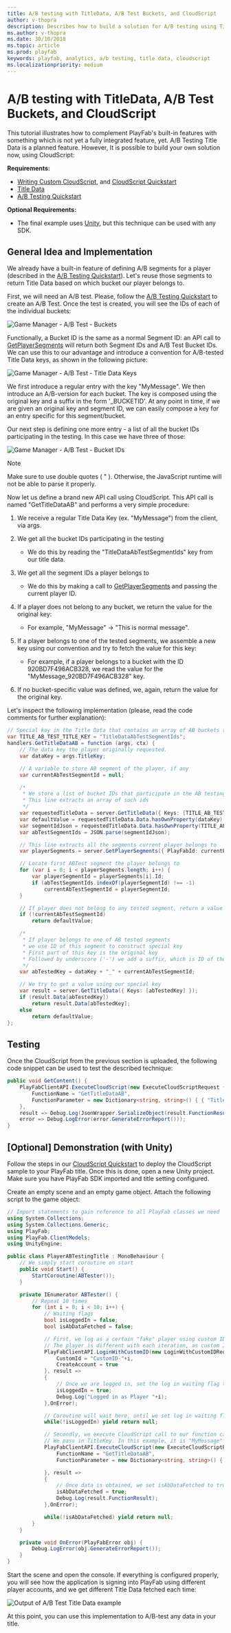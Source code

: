 ```yaml
---
title: A/B testing with TitleData, A/B Test Buckets, and CloudScript
author: v-thopra
description: Describes how to build a solution for A/B testing using Title Data in PlayFab.
ms.author: v-thopra
ms.date: 30/10/2018
ms.topic: article
ms.prod: playfab
keywords: playfab, analytics, a/b testing, title data, cloudscript
ms.localizationpriority: medium
---
```


# A/B testing with TitleData, A/B Test Buckets, and CloudScript

This tutorial illustrates how to complement PlayFab's built-in features with something which is not yet a fully integrated feature, yet. A/B Testing Title Data is a planned feature. However, It is possible to build your own solution now, using CloudScript:

**Requirements:**

- [Writing Custom CloudScript](../../automation/cloudscript/writing-custom-cloudscript.md), and [CloudScript Quickstart](../../automation/cloudscript/cloudscript-quickstart.md)
- [Title Data](../../config/titledata/title-data-quickstart.md)
- [A/B Testing Quickstart](../../analytics/ab-testing/ab-testing-quickstart.md)

**Optional Requirements:**

- The final example uses [Unity](../../../sdks/unity3d/quickstart.md), but this technique can be used with any SDK.

## General Idea and Implementation

We already have a built-in feature of defining A/B segments for a player (described in the [A/B Testing Quickstart](../../analytics/ab-testing/ab-testing-quickstart.md)). Let's reuse those segments to return Title Data based on which bucket our player belongs to.

First, we will need an A/B test. Please, follow the [A/B Testing Quickstart](../../analytics/ab-testing/ab-testing-quickstart.md) to create an A/B Test. Once the test is created, you will see the IDs of each of the individual buckets:

![Game Manager - A/B Test - Buckets](media/tutorials/game-manager-ab-test-buckets.png)  

Functionally, a Bucket ID is the same as a normal Segment ID: an API call to [GetPlayerSegments](xref:titleid.playfabapi.com.server.playstream.getplayersegments) will return both Segment IDs and A/B Test Bucket IDs. We can use this to our advantage and introduce a convention for A/B-tested Title Data keys, as shown in the following picture:

![Game Manager - A/B Test - Title Data Keys](media/tutorials/game-manager-ab-test-title-data-keys.png)  

We first introduce a regular entry with the key "MyMessage". We then introduce an A/B-version for each bucket. The key is composed using the original key and a suffix in the form '_BUCKETID'. At any point in time, if we are given an original key and segment ID, we can easily compose a key for an entry specific for this segment/bucket.

Our next step is defining one more entry - a list of all the bucket IDs participating in the testing. In this case we have three of those:

![Game Manager - A/B Test - Bucket IDs](media/tutorials/game-manager-ab-test-bucket-ids.png)  

> [!NOTE]
> Make sure to use double quotes ( " ). Otherwise, the JavaScript runtime will not be able to parse it properly.

Now let us define a brand new API call using CloudScript. This API call is named "GetTitleDataAB" and performs a very simple procedure:

1. We receive a regular Title Data Key (ex. "MyMessage") from the client, via args.
2. We get all the bucket IDs participating in the testing
    - We do this by reading the "TitleDataAbTestSegmentIds" key from our title data.

3. We get all the segment IDs a player belongs to
    - We do this by making a call to [GetPlayerSegments](xref:titleid.playfabapi.com.server.playstream.getplayersegments) and passing the current player ID.

4. If a player does not belong to any bucket, we return the value for the original key:
    - For example, "MyMessage" -> "This is normal message".

5. If a player belongs to one of the tested segments, we assemble a new key using our convention and try to fetch the value for this key:
    - For example, if a player belongs to a bucket with the ID 920BD7F496ACB328, we read the value for the "MyMessage_920BD7F496ACB328" key.

6. If no bucket-specific value was defined, we, again, return the value for the original key.

Let's inspect the following implementation (please, read the code comments for further explanation):

```csharp
// Special key in the Title Data that contains an array of AB buckets that participate in the testing
var TITLE_AB_TEST_TITLE_KEY = "TitleDataAbTestSegmentIds";
handlers.GetTitleDataAB = function (args, ctx) {
    // The data key the player originally requested.
    var dataKey = args.TitleKey;

    // A variable to store AB segment of the player, if any
    var currentAbTestSegmentId = null;

    /*
     * We store a list of bucket IDs that participate in the AB testing in the title data.
     * This line extracts an array of such ids
     */
    var requestedTitleData = server.GetTitleData({ Keys: [TITLE_AB_TEST_TITLE_KEY, dataKey] });
    var defaultValue = requestedTitleData.Data.hasOwnProperty(dataKey) ? requestedTitleData.Data[dataKey] : null;
    var segmentIdJson = requestedTitleData.Data.hasOwnProperty(TITLE_AB_TEST_TITLE_KEY) ? requestedTitleData.Data[TITLE_AB_TEST_TITLE_KEY] : null;
    var abTestSegmentIds = JSON.parse(segmentIdJson);

    // This line extracts all the segments current player belongs to
    var playerSegments = server.GetPlayerSegments({ PlayFabId: currentPlayerId }).Segments;

    // Locate first ABTest segment the player belongs to
    for (var i = 0; i < playerSegments.length; i++) {
        var playerSegmentId = playerSegments[i].Id;
        if (abTestSegmentIds.indexOf(playerSegmentId) !== -1)
            currentAbTestSegmentId = playerSegmentId;
    }

    // If player does not belong to any tested segment, return a value for the original key
    if (!currentAbTestSegmentId)
        return defaultValue;

    /*
     * If player belongs to one of AB tested segments
     * we use ID of this segment to construct special key
     * First part of this key is the original key
     * Followed by underscore ('-') we add a suffix, which is ID of the bucket the player belongs to.
     */
    var abTestedKey = dataKey + "_" + currentAbTestSegmentId;

    // We try to get a value using our special key
    var result = server.GetTitleData({ Keys: [abTestedKey] });
    if (result.Data[abTestedKey])
        return result.Data[abTestedKey];
    else
        return defaultValue;
};
```

## Testing

Once the CloudScript from the previous section is uploaded, the following code snippet can be used to test the described technique:

```csharp
public void GetContent() {
    PlayFabClientAPI.ExecuteCloudScript(new ExecuteCloudScriptRequest {
        FunctionName = "GetTitleDataAB",
        FunctionParameter = new Dictionary<string, string>() { { "TitleKey", "MyMessage" } },
    }, 
    result => Debug.Log(JsonWrapper.SerializeObject(result.FunctionResult)),
    error => Debug.LogError(error.GenerateErrorReport()));
}
```

## [Optional] Demonstration (with Unity)

Follow the steps in our [CloudScript Quickstart](../../automation/cloudscript/cloudscript-quickstart.md) to deploy the CloudScript sample to your PlayFab title. Once this is done, open a new Unity project. Make sure you have PlayFab SDK imported and title setting configured.

Create an empty scene and an empty game object. Attach the following script to the game object:

```csharp
// Import statements to gain reference to all PlayFab classes we need
using System.Collections;
using System.Collections.Generic;
using PlayFab;
using PlayFab.ClientModels;
using UnityEngine;

public class PlayerABTestingTitle : MonoBehaviour {
    // We simply start coroutine on start
    public void Start() {
        StartCoroutine(ABTester());
    }

    private IEnumerator ABTester() {
        // Repeat 10 times
        for (int i = 0; i < 10; i++) {
            // Waiting flags
            bool isLoggedIn = false;
            bool isAbDataFetched = false;

            // First, we log as a certain "fake" player using custom ID.
            // The player is different with each iteration, as custom ID includes the value of "i"
            PlayFabClientAPI.LoginWithCustomID(new LoginWithCustomIDRequest {
                CustomId = "CustomID-"+i,
                CreateAccount = true
            }, result =>
            {
                // Once we are logged in, set the log in waiting flag to true
                isLoggedIn = true;
                Debug.Log("Logged in as Player "+i);
            },OnError);

            // Coroutine will wait here, until we set log in waiting flag to true
            while(!isLoggedIn) yield return null;

            // Secondly, we execute CloudScript call to our function called "GetTItleDataAB"
            // We pass in TitleKey. In this example, it is "MyMessage"
            PlayFabClientAPI.ExecuteCloudScript(new ExecuteCloudScriptRequest {
                FunctionName = "GetTitleDataAB",
                FunctionParameter = new Dictionary<string, string>() { { "TitleKey", "MyMessage" } },

            }, result =>
            {
                // Once data is obtained, we set isAbDataFetched to true and log the result 
                isAbDataFetched = true;
                Debug.Log(result.FunctionResult);
            },OnError);

            while(!isAbDataFetched) yield return null;
        }
    }

    private void OnError(PlayFabError obj) {
        Debug.LogError(obj.GenerateErrorReport());
    }
}
```

Start the scene and open the console. If everything is configured properly, you will see how the application is signing into PlayFab using different player accounts, and we get different Title Data fetched each time:

![Output of A/B Test Title Data example](media/tutorials/output-of-ab-test-title-data-example.png)  

At this point, you can use this implementation to A/B-test any data in your title.
